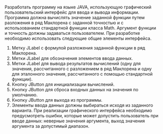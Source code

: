 Разработать программу на языке JAVA, использующую графический пользовательский интерфейс для ввода и вывода информации. Программа должна вычислять значение заданной функции путем разложения в ряд Маклорена с заданной точностью и с использованием стандартной функции класса Math. Аргумент функции и точность должны задаваться пользователем.
При разработке необходимо использовать следующие общие элементы интерфейса.
1. Метку JLabel с формулой разложения заданной функции в ряд Маклорена.
2. Метки JLabel для обозначения элементов ввода данных.
3. Метки JLabel для вывода результатов вычислений (одну для значения,
рассчитанного с разложением в ряд Маклорена и одну для эталонного значения,
рассчитанного с помощью стандартной функции).
4. Кнопку JButton для инициализации вычислений.
5. Кнопку JButton для сброса входных данных на значения по умолчанию.
6. Кнопку JButton для выхода из программы.
7. Элементы ввода данных должны выбираться исходя из заданного варианта.
При реализации графического интерфейса необходимо предусмотреть ошибки, которые может допустить пользователь при вводе данных: неверные значения аргумента, выход значения аргумента за допустимый диапазон.
